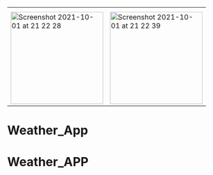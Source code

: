 
<table>
  <tbody>
    <tr>
      <th></th>
      <th></th>
    </tr>
    <tr>
      <td>
          <img width="213" alt="Screenshot 2021-10-01 at 21 22 28"
               src="https://user-images.githubusercontent.com/26028054/135682058-864b6cfd-ffd4-4d35-8771-91f80ef3f4ef.png">
      </td>
      <td>
           <img width="213" alt="Screenshot 2021-10-01 at 21 22 39" src="https://user-images.githubusercontent.com/26028054/135682111-b823289d-85f9-4db5-998d-d797d0b6dc57.png">
      </td>
    </tr>
  </tbody>
</table>

# Weather_App
# Weather_APP
